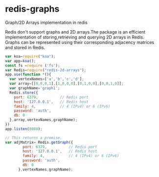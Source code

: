 # redis-graphs
Graph/2D Arrays implementation in redis

Redis don't support graphs and 2D arrays.The package is an efficient implementation of storing,retrieving and querying 2D arrays in Redis.
Graphs can be represented using their corresponding adjacency matrices and stored in Redis.

```js
var koa=require("koa");
var app=koa();
const fs =require ('fs');
var Redis=require("redis-2d-arrays");
app.use(function *(){
  var vertexNames=['a','b','c','d'];
  var array=[[0,0,0,1],[1,0,0,0],[0,1,0,0],[0,0,1,0]];
  var graphName='graph1';
  Redis.store({
    port: 6379,          // Redis port
    host: '127.0.0.1',   // Redis host
    family: 4,           // 4 (IPv4) or 6 (IPv6)
    password: 'auth',
    db: 0
  },array,vertexNames,graphName);
})
app.listen(8080);
```
```js
// This returns a promise.
var adjMatrix= Redis.getGraph({
        port: 6379,          // Redis port
        host: '127.0.0.1',   // Redis host
        family: 4,           // 4 (IPv4) or 6 (IPv6)
        password: 'auth',
        db: 0
      },vertexNames,graphName);
```
